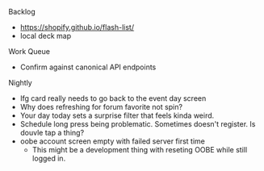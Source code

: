 Backlog
* https://shopify.github.io/flash-list/
* local deck map

Work Queue
* Confirm against canonical API endpoints

Nightly
* lfg card really needs to go back to the event day screen
* Why does refreshing for forum favorite not spin?
* Your day today sets a surprise filter that feels kinda weird.
* Schedule long press being problematic. Sometimes doesn't register. Is douvle tap a thing?
* oobe account screen empty with failed server first time
  * This might be a development thing with reseting OOBE while still logged in.
